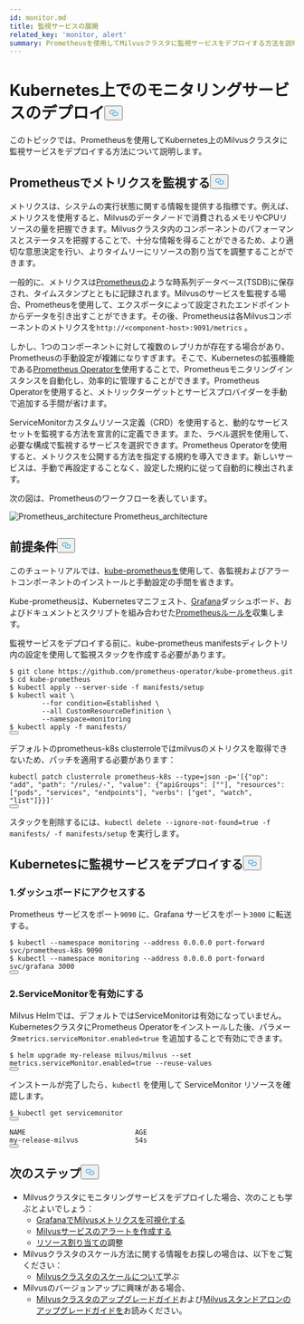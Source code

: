 ```yaml
---
id: monitor.md
title: 監視サービスの展開
related_key: 'monitor, alert'
summary: Prometheusを使用してMilvusクラスタに監視サービスをデプロイする方法を説明します。
---
```

<h1 id="Deploying-Monitoring-Services-on-Kubernetes" class="common-anchor-header">Kubernetes上でのモニタリングサービスのデプロイ<button data-href="#Deploying-Monitoring-Services-on-Kubernetes" class="anchor-icon" translate="no">
      <svg translate="no"
        aria-hidden="true"
        focusable="false"
        height="20"
        version="1.1"
        viewBox="0 0 16 16"
        width="16"
      >
        <path
          fill="#0092E4"
          fill-rule="evenodd"
          d="M4 9h1v1H4c-1.5 0-3-1.69-3-3.5S2.55 3 4 3h4c1.45 0 3 1.69 3 3.5 0 1.41-.91 2.72-2 3.25V8.59c.58-.45 1-1.27 1-2.09C10 5.22 8.98 4 8 4H4c-.98 0-2 1.22-2 2.5S3 9 4 9zm9-3h-1v1h1c1 0 2 1.22 2 2.5S13.98 12 13 12H9c-.98 0-2-1.22-2-2.5 0-.83.42-1.64 1-2.09V6.25c-1.09.53-2 1.84-2 3.25C6 11.31 7.55 13 9 13h4c1.45 0 3-1.69 3-3.5S14.5 6 13 6z"
        ></path>
      </svg>
    </button></h1><p>このトピックでは、Prometheusを使用してKubernetes上のMilvusクラスタに監視サービスをデプロイする方法について説明します。</p>
<h2 id="Monitor-metrics-with-Prometheus" class="common-anchor-header">Prometheusでメトリクスを監視する<button data-href="#Monitor-metrics-with-Prometheus" class="anchor-icon" translate="no">
      <svg translate="no"
        aria-hidden="true"
        focusable="false"
        height="20"
        version="1.1"
        viewBox="0 0 16 16"
        width="16"
      >
        <path
          fill="#0092E4"
          fill-rule="evenodd"
          d="M4 9h1v1H4c-1.5 0-3-1.69-3-3.5S2.55 3 4 3h4c1.45 0 3 1.69 3 3.5 0 1.41-.91 2.72-2 3.25V8.59c.58-.45 1-1.27 1-2.09C10 5.22 8.98 4 8 4H4c-.98 0-2 1.22-2 2.5S3 9 4 9zm9-3h-1v1h1c1 0 2 1.22 2 2.5S13.98 12 13 12H9c-.98 0-2-1.22-2-2.5 0-.83.42-1.64 1-2.09V6.25c-1.09.53-2 1.84-2 3.25C6 11.31 7.55 13 9 13h4c1.45 0 3-1.69 3-3.5S14.5 6 13 6z"
        ></path>
      </svg>
    </button></h2><p>メトリクスは、システムの実行状態に関する情報を提供する指標です。例えば、メトリクスを使用すると、Milvusのデータノードで消費されるメモリやCPUリソースの量を把握できます。Milvusクラスタ内のコンポーネントのパフォーマンスとステータスを把握することで、十分な情報を得ることができるため、より適切な意思決定を行い、よりタイムリーにリソースの割り当てを調整することができます。</p>
<p>一般的に、メトリクスは<a href="https://prometheus.io/">Prometheusの</a>ような時系列データベース(TSDB)に保存され、タイムスタンプとともに記録されます。Milvusのサービスを監視する場合、Prometheusを使用して、エクスポータによって設定されたエンドポイントからデータを引き出すことができます。その後、Prometheusは各Milvusコンポーネントのメトリクスを<code translate="no">http://&lt;component-host&gt;:9091/metrics</code> 。</p>
<p>しかし、1つのコンポーネントに対して複数のレプリカが存在する場合があり、Prometheusの手動設定が複雑になりすぎます。そこで、Kubernetesの拡張機能である<a href="https://github.com/prometheus-operator/prometheus-operator">Prometheus Operatorを</a>使用することで、Prometheusモニタリングインスタンスを自動化し、効率的に管理することができます。Prometheus Operatorを使用すると、メトリックターゲットとサービスプロバイダーを手動で追加する手間が省けます。</p>
<p>ServiceMonitorカスタムリソース定義（CRD）を使用すると、動的なサービスセットを監視する方法を宣言的に定義できます。また、ラベル選択を使用して、必要な構成で監視するサービスを選択できます。Prometheus Operatorを使用すると、メトリクスを公開する方法を指定する規約を導入できます。新しいサービスは、手動で再設定することなく、設定した規約に従って自動的に検出されます。</p>
<p>次の図は、Prometheusのワークフローを表しています。</p>
<p>
  
   <span class="img-wrapper"> <img translate="no" src="/docs/v2.5.x/assets/prometheus_architecture.png" alt="Prometheus_architecture" class="doc-image" id="prometheus_architecture" />
   </span> <span class="img-wrapper"> <span>Prometheus_architecture</span> </span></p>
<h2 id="Prerequisites" class="common-anchor-header">前提条件<button data-href="#Prerequisites" class="anchor-icon" translate="no">
      <svg translate="no"
        aria-hidden="true"
        focusable="false"
        height="20"
        version="1.1"
        viewBox="0 0 16 16"
        width="16"
      >
        <path
          fill="#0092E4"
          fill-rule="evenodd"
          d="M4 9h1v1H4c-1.5 0-3-1.69-3-3.5S2.55 3 4 3h4c1.45 0 3 1.69 3 3.5 0 1.41-.91 2.72-2 3.25V8.59c.58-.45 1-1.27 1-2.09C10 5.22 8.98 4 8 4H4c-.98 0-2 1.22-2 2.5S3 9 4 9zm9-3h-1v1h1c1 0 2 1.22 2 2.5S13.98 12 13 12H9c-.98 0-2-1.22-2-2.5 0-.83.42-1.64 1-2.09V6.25c-1.09.53-2 1.84-2 3.25C6 11.31 7.55 13 9 13h4c1.45 0 3-1.69 3-3.5S14.5 6 13 6z"
        ></path>
      </svg>
    </button></h2><p>このチュートリアルでは、<a href="https://github.com/prometheus-operator/kube-prometheus">kube-prometheusを</a>使用して、各監視およびアラートコンポーネントのインストールと手動設定の手間を省きます。</p>
<p>Kube-prometheusは、Kubernetesマニフェスト、<a href="http://grafana.com/">Grafana</a>ダッシュボード、およびドキュメントとスクリプトを組み合わせた<a href="https://prometheus.io/docs/prometheus/latest/configuration/recording_rules/">Prometheusルールを</a>収集します。</p>
<p>監視サービスをデプロイする前に、kube-prometheus manifestsディレクトリ内の設定を使用して監視スタックを作成する必要があります。</p>
<pre><code translate="no">$ git <span class="hljs-built_in">clone</span> https://github.com/prometheus-operator/kube-prometheus.git
$ <span class="hljs-built_in">cd</span> kube-prometheus
$ kubectl apply --server-side -f manifests/setup
$ kubectl <span class="hljs-built_in">wait</span> \
        --<span class="hljs-keyword">for</span> condition=Established \
        --all CustomResourceDefinition \
        --namespace=monitoring
$ kubectl apply -f manifests/
<button class="copy-code-btn"></button></code></pre>
<div class="alert note">
デフォルトのprometheus-k8s clusterroleではmilvusのメトリクスを取得できないため、パッチを適用する必要があります：</div>
<pre><code translate="no" class="language-bash">kubectl patch clusterrole prometheus-k8s --<span class="hljs-built_in">type</span>=json -p=<span class="hljs-string">&#x27;[{&quot;op&quot;: &quot;add&quot;, &quot;path&quot;: &quot;/rules/-&quot;, &quot;value&quot;: {&quot;apiGroups&quot;: [&quot;&quot;], &quot;resources&quot;: [&quot;pods&quot;, &quot;services&quot;, &quot;endpoints&quot;], &quot;verbs&quot;: [&quot;get&quot;, &quot;watch&quot;, &quot;list&quot;]}}]&#x27;</span>
<button class="copy-code-btn"></button></code></pre>
<p>スタックを削除するには、<code translate="no">kubectl delete --ignore-not-found=true -f manifests/ -f manifests/setup</code> を実行します。</p>
<h2 id="Deploy-monitoring-services-on-Kubernetes" class="common-anchor-header">Kubernetesに監視サービスをデプロイする<button data-href="#Deploy-monitoring-services-on-Kubernetes" class="anchor-icon" translate="no">
      <svg translate="no"
        aria-hidden="true"
        focusable="false"
        height="20"
        version="1.1"
        viewBox="0 0 16 16"
        width="16"
      >
        <path
          fill="#0092E4"
          fill-rule="evenodd"
          d="M4 9h1v1H4c-1.5 0-3-1.69-3-3.5S2.55 3 4 3h4c1.45 0 3 1.69 3 3.5 0 1.41-.91 2.72-2 3.25V8.59c.58-.45 1-1.27 1-2.09C10 5.22 8.98 4 8 4H4c-.98 0-2 1.22-2 2.5S3 9 4 9zm9-3h-1v1h1c1 0 2 1.22 2 2.5S13.98 12 13 12H9c-.98 0-2-1.22-2-2.5 0-.83.42-1.64 1-2.09V6.25c-1.09.53-2 1.84-2 3.25C6 11.31 7.55 13 9 13h4c1.45 0 3-1.69 3-3.5S14.5 6 13 6z"
        ></path>
      </svg>
    </button></h2><h3 id="1-Access-the-dashboards" class="common-anchor-header">1.ダッシュボードにアクセスする</h3><p>Prometheus サービスをポート<code translate="no">9090</code> に、Grafana サービスをポート<code translate="no">3000</code> に転送する。</p>
<pre><code translate="no">$ kubectl --namespace monitoring --address 0.0.0.0 port-forward svc/prometheus-k8s 9090
$ kubectl --namespace monitoring --address 0.0.0.0 port-forward svc/grafana 3000
<button class="copy-code-btn"></button></code></pre>
<h3 id="2-Enable-ServiceMonitor" class="common-anchor-header">2.ServiceMonitorを有効にする</h3><p>Milvus Helmでは、デフォルトではServiceMonitorは有効になっていません。KubernetesクラスタにPrometheus Operatorをインストールした後、パラメータ<code translate="no">metrics.serviceMonitor.enabled=true</code> を追加することで有効にできます。</p>
<pre><code translate="no">$ helm upgrade my-release milvus/milvus --<span class="hljs-built_in">set</span> metrics.serviceMonitor.enabled=<span class="hljs-literal">true</span> --reuse-values
<button class="copy-code-btn"></button></code></pre>
<p>インストールが完了したら、<code translate="no">kubectl</code> を使用して ServiceMonitor リソースを確認します。</p>
<pre><code translate="no">$ kubectl <span class="hljs-keyword">get</span> servicemonitor
<button class="copy-code-btn"></button></code></pre>
<pre><code translate="no">NAME                           AGE
my-release-milvus              54s
<button class="copy-code-btn"></button></code></pre>
<h2 id="Whats-next" class="common-anchor-header">次のステップ<button data-href="#Whats-next" class="anchor-icon" translate="no">
      <svg translate="no"
        aria-hidden="true"
        focusable="false"
        height="20"
        version="1.1"
        viewBox="0 0 16 16"
        width="16"
      >
        <path
          fill="#0092E4"
          fill-rule="evenodd"
          d="M4 9h1v1H4c-1.5 0-3-1.69-3-3.5S2.55 3 4 3h4c1.45 0 3 1.69 3 3.5 0 1.41-.91 2.72-2 3.25V8.59c.58-.45 1-1.27 1-2.09C10 5.22 8.98 4 8 4H4c-.98 0-2 1.22-2 2.5S3 9 4 9zm9-3h-1v1h1c1 0 2 1.22 2 2.5S13.98 12 13 12H9c-.98 0-2-1.22-2-2.5 0-.83.42-1.64 1-2.09V6.25c-1.09.53-2 1.84-2 3.25C6 11.31 7.55 13 9 13h4c1.45 0 3-1.69 3-3.5S14.5 6 13 6z"
        ></path>
      </svg>
    </button></h2><ul>
<li>Milvusクラスタにモニタリングサービスをデプロイした場合、次のことも学ぶとよいでしょう：<ul>
<li><a href="/docs/ja/visualize.md">GrafanaでMilvusメトリクスを可視化する</a></li>
<li><a href="/docs/ja/alert.md">Milvusサービスのアラートを作成する</a></li>
<li><a href="/docs/ja/allocate.md">リソース割り当ての</a>調整</li>
</ul></li>
<li>Milvusクラスタのスケール方法に関する情報をお探しの場合は、以下をご覧ください：<ul>
<li><a href="/docs/ja/scaleout.md">Milvusクラスタのスケールについて</a>学ぶ</li>
</ul></li>
<li>Milvusのバージョンアップに興味がある場合、<ul>
<li><a href="/docs/ja/upgrade_milvus_cluster-operator.md">Milvusクラスタのアップグレードガイド</a>および<a href="/docs/ja/upgrade_milvus_standalone-operator.md">Milvusスタンドアロンのアップグレードガイドを</a>お読みください。</li>
</ul></li>
</ul>
